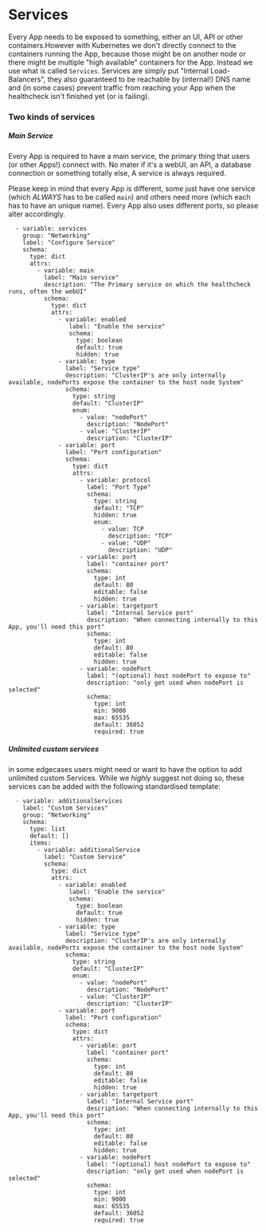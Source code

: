 # Services

Every App needs to be exposed to something, either an UI, API or other containers.However with Kubernetes we don't directly connect to the containers running the App, because those might be on another node or there might be multiple "high available" containers for the App. Instead we use what is called `Services`. Services are simply put "Internal Load-Balancers", they also guaranteed to be reachable by (internal!) DNS name and (in some cases) prevent traffic from reaching your App when the healthcheck isn't finished yet (or is failing).

### Two kinds of services

##### Main Service

Every App is required to have a main service, the primary thing that users (or other Apps!) connect with. No mater if it's a webUI, an API, a database connection or something totally else, A service is always required.

Please keep in mind that every App is different, some just have one service (which *ALWAYS* has to be called `main`) and others need more (which each has to have an unique name). Every App also uses different ports, so please alter accordingly.

```
  - variable: services
    group: "Networking"
    label: "Configure Service"
    schema:
      type: dict
      attrs:
        - variable: main
          label: "Main service"
          description: "The Primary service on which the healthcheck runs, often the webUI"
          schema:
            type: dict
            attrs:
              - variable: enabled
                 label: "Enable the service"
                 schema:
                   type: boolean
                   default: true
                   hidden: true
              - variable: type
                label: "Service type"
                description: "ClusterIP's are only internally available, nodePorts expose the container to the host node System"
                schema:
                  type: string
                  default: "ClusterIP"
                  enum:
                    - value: "nodePort"
                      description: "NodePort"
                    - value: "ClusterIP"
                      description: "ClusterIP"
              - variable: port
                label: "Port configuration"
                schema:
                  type: dict
                  attrs:
                    - variable: protocol
                      label: "Port Type"
                      schema:
                        type: string
                        default: "TCP"
                        hidden: true
                        enum:
                          - value: TCP
                            description: "TCP"
                          - value: "UDP"
                            description: "UDP"
                    - variable: port
                      label: "container port"
                      schema:
                        type: int
                        default: 80
                        editable: false
                        hidden: true
                    - variable: targetport
                      label: "Internal Service port"
                      description: "When connecting internally to this App, you'll need this port"
                      schema:
                        type: int
                        default: 80
                        editable: false
                        hidden: true
                    - variable: nodePort
                      label: "(optional) host nodePort to expose to"
                      description: "only get used when nodePort is selected"
                      schema:
                        type: int
                        min: 9000
                        max: 65535
                        default: 36052
                        required: true
```

##### Unlimited custom services

in some edgecases users might need or want to have the option to add unlimited custom Services. While we _highly_ suggest not doing so, these services can be added with the following standardised template:

```
  - variable: additionalServices
    label: "Custom Services"
    group: "Networking"
    schema:
      type: list
      default: []
      items:
        - variable: additionalService
          label: "Custom Service"
          schema:
            type: dict
            attrs:
              - variable: enabled
                 label: "Enable the service"
                 schema:
                   type: boolean
                   default: true
                   hidden: true
              - variable: type
                label: "Service type"
                description: "ClusterIP's are only internally available, nodePorts expose the container to the host node System"
                schema:
                  type: string
                  default: "ClusterIP"
                  enum:
                    - value: "nodePort"
                      description: "NodePort"
                    - value: "ClusterIP"
                      description: "ClusterIP"
              - variable: port
                label: "Port configuration"
                schema:
                  type: dict
                  attrs:
                    - variable: port
                      label: "container port"
                      schema:
                        type: int
                        default: 80
                        editable: false
                        hidden: true
                    - variable: targetport
                      label: "Internal Service port"
                      description: "When connecting internally to this App, you'll need this port"
                      schema:
                        type: int
                        default: 80
                        editable: false
                        hidden: true
                    - variable: nodePort
                      label: "(optional) host nodePort to expose to"
                      description: "only get used when nodePort is selected"
                      schema:
                        type: int
                        min: 9000
                        max: 65535
                        default: 36052
                        required: true

```
